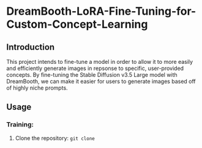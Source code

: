 # DreamBooth-LoRA-Fine-Tuning-for-Custom-Concept-Learning

## Introduction
This project intends to fine-tune a model in order to allow it to more easily and efficiently generate images in repsonse to specific, user-provided concepts. By fine-tuning the Stable Diffusion v3.5 Large model with DreamBooth, we can make it easier for users to generate images based off of highly niche prompts.  

## Usage
### Training:
1. Clone the repository:
   `git clone `
